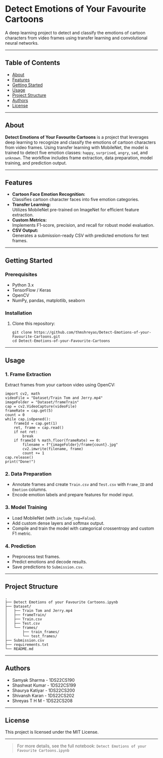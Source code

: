 
# Detect Emotions of Your Favourite Cartoons

A deep learning project to detect and classify the emotions of cartoon characters from video frames using transfer learning and convolutional neural networks.

---

## Table of Contents

- [About](#about)
- [Features](#features)
- [Getting Started](#getting-started)
- [Usage](#usage)
- [Project Structure](#project-structure)
- [Authors](#authors)
- [License](#license)

---

## About

**Detect Emotions of Your Favourite Cartoons** is a project that leverages deep learning to recognize and classify the emotions of cartoon characters from video frames. Using transfer learning with MobileNet, the model is trained to detect five emotion classes: `happy`, `surprised`, `angry`, `sad`, and `unknown`. The workflow includes frame extraction, data preparation, model training, and prediction output.

---

## Features

- **Cartoon Face Emotion Recognition:**  
  Classifies cartoon character faces into five emotion categories.
- **Transfer Learning:**  
  Utilizes MobileNet pre-trained on ImageNet for efficient feature extraction.
- **Custom Metrics:**  
  Implements F1-score, precision, and recall for robust model evaluation.
- **CSV Output:**  
  Generates a submission-ready CSV with predicted emotions for test frames.

---

## Getting Started

### Prerequisites

- Python 3.x
- TensorFlow / Keras
- OpenCV
- NumPy, pandas, matplotlib, seaborn

### Installation

1. Clone this repository:
   ```
   git clone https://github.com/thmshreyas/Detect-Emotions-of-your-Favourite-Cartoons.git
   cd Detect-Emotions-of-your-Favourite-Cartoons
   ```


---

## Usage

### 1. Frame Extraction

Extract frames from your cartoon video using OpenCV:
```
import cv2, math
videoFile = "Dataset/Train Tom and Jerry.mp4"
imageFolder = "Dataset/frameTrain"
cap = cv2.VideoCapture(videoFile)
frameRate = cap.get(5)
count = 0
while cap.isOpened():
    frameId = cap.get(1)
    ret, frame = cap.read()
    if not ret:
        break
    if frameId % math.floor(frameRate) == 0:
        filename = f"{imageFolder}/frame{count}.jpg"
        cv2.imwrite(filename, frame)
        count += 1
cap.release()
print("Done!")
```

### 2. Data Preparation

- Annotate frames and create `Train.csv` and `Test.csv` with `Frame_ID` and `Emotion` columns.
- Encode emotion labels and prepare features for model input.

### 3. Model Training

- Load MobileNet (with `include_top=False`).
- Add custom dense layers and softmax output.
- Compile and train the model with categorical crossentropy and custom F1 metric.

### 4. Prediction

- Preprocess test frames.
- Predict emotions and decode results.
- Save predictions to `Submission.csv`.

---

## Project Structure

```
.
├── Detect Emotions of your Favourite Cartoons.ipynb
├── Dataset/
│   ├── Train Tom and Jerry.mp4
│   ├── frameTrain/
│   ├── Train.csv
│   ├── Test.csv
│   └── frames/
│       ├── train_frames/
│       └── test_frames/
├── Submission.csv
├── requirements.txt
└── README.md
```

---

## Authors

- Samyak Sharma - 1DS22CS190
- Shashwat Kumar - 1DS22CS199
- Shaurya Katiyar - 1DS22CS200
- Shivansh Karan - 1DS22CS202
- Shreyas T H M - 1DS22CS208

---

## License

This project is licensed under the MIT License.

---

> For more details, see the full notebook: `Detect Emotions of your Favourite Cartoons.ipynb`



